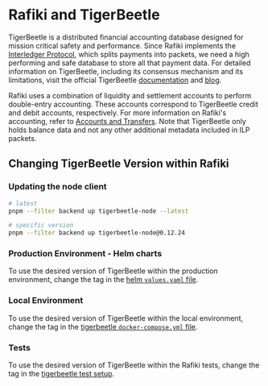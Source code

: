 # Rafiki and TigerBeetle

TigerBeetle is a distributed financial accounting database designed for mission critical safety and performance. Since Rafiki implements the [Interledger Protocol](./glossary.md#interledger-protocol), which splits payments into packets, we need a high performing and safe database to store all that payment data. For detailed information on TigerBeetle, including its consensus mechanism and its limitations, visit the official TigerBeetle [documentation](https://docs.tigerbeetle.com/) and [blog](https://tigerbeetle.com/blog/).

Rafiki uses a combination of liquidity and settlement accounts to perform double-entry accounting. These accounts correspond to TigerBeetle credit and debit accounts, respectively. For more information on Rafiki's accounting, refer to [Accounts and Transfers](./accounts-and-transfers.md). Note that TigerBeetle only holds balance data and not any other additional metadata included in ILP packets.

## Changing TigerBeetle Version within Rafiki

### Updating the node client

```sh
# latest
pnpm --filter backend up tigerbeetle-node --latest

# specific version
pnpm --filter backend up tigerbeetle-node@0.12.24
```

### Production Environment - Helm charts

To use the desired version of TigerBeetle within the production environment, change the tag in the [helm `values.yaml` file](../infrastructure/helm/tigerbeetle/values.yaml).

### Local Environment

To use the desired version of TigerBeetle within the local environment, change the tag in the [tigerbeetle `docker-compose.yml` file](../infrastructure/local/tigerbeetle/docker-compose.yml).

### Tests

To use the desired version of TigerBeetle within the Rafiki tests, change the tag in the [tigerbeetle test setup](../packages/backend/src/tests/tigerbeetle.ts).

